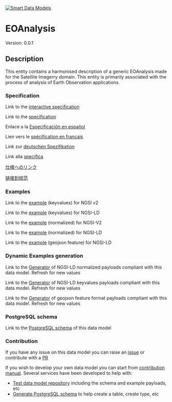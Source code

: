 [![Smart Data Models](https://smartdatamodels.org/wp-content/uploads/2022/01/SmartDataModels_logo.png "Logo")](https://smartdatamodels.org)
# EOAnalysis
Version: 0.0.1

## Description 

This entity contains a harmonised description of a generic EOAnalysis made for the Satellite Imagerry domain. This entity is primarily associated with the process of analysis of Earth Observation applications.
### Specification

Link to the [interactive specification](https://swagger.lab.fiware.org/?url=https://smart-data-models.github.io/dataModel.SatelliteImagery/EOAnalysis/swagger.yaml)

Link to the [specification](https://github.com/smart-data-models/dataModel.SatelliteImagery/blob/master/EOAnalysis/doc/spec.md)

Enlace a la [Especificación en español](https://github.com/smart-data-models/dataModel.SatelliteImagery/blob/master/EOAnalysis/doc/spec_ES.md)

Lien vers le [spécification en français](https://github.com/smart-data-models/dataModel.SatelliteImagery/blob/master/EOAnalysis/doc/spec_FR.md)

Link zur [deutschen Spezifikation](https://github.com/smart-data-models/dataModel.SatelliteImagery/blob/master/EOAnalysis/doc/spec_DE.md)

Link alla [specifica](https://github.com/smart-data-models/dataModel.SatelliteImagery/blob/master/EOAnalysis/doc/spec_IT.md)

[仕様へのリンク](https://github.com/smart-data-models/dataModel.SatelliteImagery/blob/master/EOAnalysis/doc/spec_JA.md)

[链接到规范](https://github.com/smart-data-models/dataModel.SatelliteImagery/blob/master/EOAnalysis/doc/spec_ZH.md)
### Examples

Link to the [example](https://smart-data-models.github.io/dataModel.SatelliteImagery/EOAnalysis/examples/example.json) (keyvalues) for NGSI v2

Link to the [example](https://smart-data-models.github.io/dataModel.SatelliteImagery/EOAnalysis/examples/example.jsonld) (keyvalues) for NGSI-LD

Link to the [example](https://smart-data-models.github.io/dataModel.SatelliteImagery/EOAnalysis/examples/example-normalized.json) (normalized) for NGSI-V2

Link to the [example](https://smart-data-models.github.io/dataModel.SatelliteImagery/EOAnalysis/examples/example-normalized.jsonld) (normalized) for NGSI-LD

Link to the [example](https://smart-data-models.github.io/dataModel.SatelliteImagery/EOAnalysis/examples/example-geojsonfeature.json) (geojson feature) for NGSI-LD
### Dynamic Examples generation

Link to the [Generator](https://smartdatamodels.org/extra/ngsi-ld_generator.php?schemaUrl=https://raw.githubusercontent.com/smart-data-models/dataModel.SatelliteImagery/master/EOAnalysis/schema.json&email=info@smartdatamodels.org) of NGSI-LD normalized payloads compliant with this data model. Refresh for new values

Link to the [Generator](https://smartdatamodels.org/extra/ngsi-ld_generator_keyvalues.php?schemaUrl=https://raw.githubusercontent.com/smart-data-models/dataModel.SatelliteImagery/master/EOAnalysis/schema.json&email=info@smartdatamodels.org) of NGSI-LD keyvalues payloads compliant with this data model. Refresh for new values

Link to the [Generator](https://smartdatamodels.org/extra/geojson_features_generator.php?schemaUrl=https://raw.githubusercontent.com/smart-data-models/dataModel.SatelliteImagery/master/EOAnalysis/schema.json&email=info@smartdatamodels.org) of geojson feature format payloads compliant with this data model. Refresh for new values
### PostgreSQL schema

Link to the [PostgreSQL schema](https://smart-data-models.github.io/dataModel.SatelliteImagery/EOAnalysis/schema.sql) of this data model
### Contribution

 If you have any issue on this data model you can raise an [issue](https://github.com/smart-data-models/dataModel.SatelliteImagery/issues)  or contribute with a [PR](https://github.com/smart-data-models/dataModel.SatelliteImagery/pulls)

 If you wish to develop your own data model you can start from [contribution manual](https://bit.ly/contribution_manual). Several services have been developed to help with: 
 - [Test data model repository](https://smartdatamodels.org/index.php/data-models-contribution-api/) including the schema and example payloads, etc
 - [Generate PostgreSQL schema](https://smartdatamodels.org/index.php/sql-service/) to help create a table, create type, etc